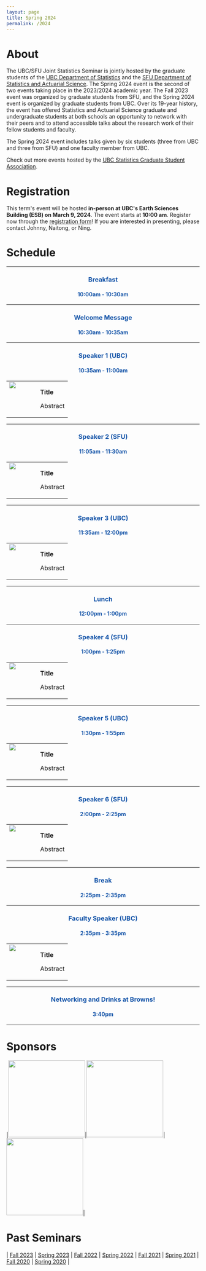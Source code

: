 ```yaml
---
layout: page
title: Spring 2024
permalink: /2024
---
```


<style>
td, th, tr, table {
   border: none!important;
   background-color: transparent!important;
}
h2, h3, h4 {
    text-align: center;
}
</style>


# About

The UBC/SFU Joint Statistics Seminar is jointly hosted by the graduate students of the [UBC Department of Statistics](https://www.stat.ubc.ca/) and the [SFU Department of Statistics and Actuarial Science](https://www.sfu.ca/stat-actsci.html). The Spring 2024 event is the second of two events taking place in the 2023/2024 academic year. The Fall 2023 event was organized by graduate students from SFU, and the Spring 2024 event is organized by graduate students from UBC. Over its 19-year history, the event has offered Statistics and Actuarial Science graduate and undergraduate students at both schools an opportunity to network with their peers and to attend accessible talks about the research work of their fellow students and faculty. 

The Spring 2024 event includes talks given by six students (three from UBC and three from SFU) and one faculty member from UBC.

Check out more events hosted by the [UBC Statistics Graduate Student Association](https://ubc-stat-grad.github.io/).


# Registration

This term's event will be hosted **in-person at UBC's Earth Sciences Building (ESB) on March 9, 2024**. The event starts at **10:00 am**. 
Register now through the [registration form](https://forms.gle/Me6sJD7Keg5wfTya9)! If you are interested in presenting,
please contact Johnny, Naitong, or Ning.


# Schedule

---

### <span style="color:#1756a9"> Breakfast </span> 
#### <span style="color:#1756a9">  10:00am - 10:30am </span>

---

### <span style="color:#1756a9"> Welcome Message </span> 
#### <span style="color:#1756a9">  10:30am - 10:35am </span>

---

### <span style="color:#1756a9"> Speaker 1 (UBC) </span>
#### <span style="color:#1756a9"> 10:35am - 11:00am </span>

<table cellspacing="0" cellpadding="0">
<tr><td width="50%" style="vertical-align:text-top">
<img src="assets/placeholder.png">
</td><td>
<p><strong>Title</strong></p>
<p style="text-align:justify">Abstract</p>
</td></tr>
</table>

---

### <span style="color:#1756a9"> Speaker 2 (SFU) </span>
#### <span style="color:#1756a9"> 11:05am - 11:30am </span>

<table cellspacing="0" cellpadding="0">
<tr><td width="50%" style="vertical-align:text-top">
<img src="assets/placeholder.png">
</td><td>
<p><strong>Title</strong></p>
<p style="text-align:justify">Abstract</p>
</td></tr>
</table>

---

### <span style="color:#1756a9"> Speaker 3 (UBC) </span>
#### <span style="color:#1756a9"> 11:35am - 12:00pm </span>

<table cellspacing="0" cellpadding="0">
<tr><td width="50%" style="vertical-align:text-top">
<img src="assets/placeholder.png">
</td><td>
<p><strong>Title</strong></p>
<p style="text-align:justify">Abstract</p>
</td></tr>
</table>

---

### <span style="color:#1756a9"> Lunch </span>
#### <span style="color:#1756a9"> 12:00pm - 1:00pm </span>

---

### <span style="color:#1756a9"> Speaker 4 (SFU) </span>
#### <span style="color:#1756a9"> 1:00pm - 1:25pm </span>

<table cellspacing="0" cellpadding="0">
<tr><td width="50%" style="vertical-align:text-top">
<img src="assets/placeholder.png">
</td><td>
<p><strong>Title</strong></p>
<p style="text-align:justify">Abstract</p>
</td></tr>
</table>

---

### <span style="color:#1756a9"> Speaker 5 (UBC) </span>
#### <span style="color:#1756a9"> 1:30pm - 1:55pm </span>

<table cellspacing="0" cellpadding="0">
<tr><td width="50%" style="vertical-align:text-top">
<img src="assets/placeholder.png">
</td><td>
<p><strong>Title</strong></p>
<p style="text-align:justify">Abstract</p>
</td></tr>
</table>

---

### <span style="color:#1756a9"> Speaker 6 (SFU) </span>
#### <span style="color:#1756a9"> 2:00pm - 2:25pm </span>

<table cellspacing="0" cellpadding="0">
<tr><td width="50%" style="vertical-align:text-top">
<img src="assets/placeholder.png">
</td><td>
<p><strong>Title</strong></p>
<p style="text-align:justify">Abstract</p>
</td></tr>
</table>

---

### <span style="color:#1756a9"> Break </span>
#### <span style="color:#1756a9"> 2:25pm - 2:35pm </span>

---

### <span style="color:#1756a9"> Faculty Speaker (UBC) </span>
#### <span style="color:#1756a9"> 2:35pm - 3:35pm </span>

<table cellspacing="0" cellpadding="0">
<tr><td width="50%" style="vertical-align:text-top">
<img src="assets/placeholder.png">
</td><td>
<p><strong>Title</strong></p>
<p style="text-align:justify">Abstract</p>
</td></tr>
</table>

---

### <span style="color:#1756a9"> Networking and Drinks at Browns! </span>
#### <span style="color:#1756a9"> 3:40pm </span>

---

# Sponsors

|<img src="assets/stat.jpg" width=200/>|<img src="assets/canssi.png" width=200/>|<img src="assets/gss.png" width=200/>|

# Past Seminars
| [Fall 2023](https://www.sfu.ca/~rda88/JointSeminar2023/) | [Spring 2023](https://ubc-sfu-seminar.github.io/2023) 
| [Fall 2022](http://www.sfu.ca/~rennyd/JointSeminar2022/) | [Spring 2022](https://ubc-sfu-joint-stat-seminar-spring-2022.github.io/) 
| [Fall 2021](https://www.sfu.ca/~rennyd/JointSeminar2021/) | [Spring 2021](https://www.stat.ubc.ca/~kenny.chiu/jointseminar/spring2021/) 
| [Fall 2020](http://www.sfu.ca/~nsurjano/JointSeminar/) | [Spring 2020](https://chiukenny.github.io/jointseminar-2019w2/) |
